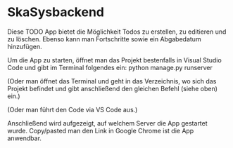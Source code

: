 # SkaSysbackend
Diese TODO App bietet die Möglichkeit Todos zu erstellen, zu editieren und zu löschen. Ebenso kann man Fortschritte sowie ein Abgabedatum hinzufügen.

Um die App zu starten, öffnet man das Projekt bestenfalls in Visual Studio Code und gibt im Terminal folgendes ein: python manage.py runserver

(Oder man öffnet das Terminal und geht in das Verzeichnis, wo sich das Projekt befindet und gibt anschließend den gleichen Befehl (siehe oben) ein.)

(Oder man führt den Code via VS Code aus.)

Anschließend wird aufgezeigt, auf welchem Server die App gestartet wurde. Copy/pasted man den Link in Google Chrome ist die App anwendbar.